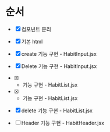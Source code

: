 # 순서
- [x] 컴포넌트 분리
- [x] 기본 html
- [x] create 기능 구현 - HabitInput.jsx
- [x] Delete 기능 구현 - HabitInput.jsx
- [x] + 기능 구현 - HabitList.jsx
- [x] - 기능 구현 - HabitList.jsx
- [x] delete 기능 구현 - HabitList.jsx
- [ ] Header 기능 구현 - HabitHeader.jsx
 